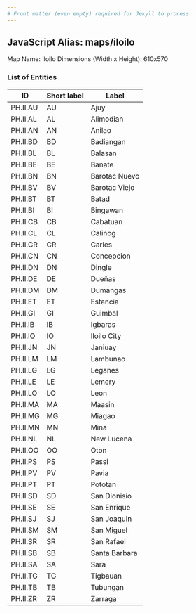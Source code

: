```yaml
---
# Front matter (even empty) required for Jekyll to process
---
```


## JavaScript Alias: maps/iloilo

Map Name: Iloilo
Dimensions (Width x Height): 610x570





### List of Entities

ID | Short label | Label
---|---|---|
PH.II.AU | AU | Ajuy
PH.II.AL | AL | Alimodian
PH.II.AN | AN | Anilao
PH.II.BD | BD | Badiangan
PH.II.BL | BL | Balasan
PH.II.BE | BE | Banate
PH.II.BN | BN | Barotac Nuevo
PH.II.BV | BV | Barotac Viejo
PH.II.BT | BT | Batad
PH.II.BI | BI | Bingawan
PH.II.CB | CB | Cabatuan
PH.II.CL | CL | Calinog
PH.II.CR | CR | Carles
PH.II.CN | CN | Concepcion
PH.II.DN | DN | Dingle
PH.II.DE | DE | Dueñas
PH.II.DM | DM | Dumangas
PH.II.ET | ET | Estancia
PH.II.GI | GI | Guimbal
PH.II.IB | IB | Igbaras
PH.II.IO | IO | Iloilo City
PH.II.JN | JN | Janiuay
PH.II.LM | LM | Lambunao
PH.II.LG | LG | Leganes
PH.II.LE | LE | Lemery
PH.II.LO | LO | Leon
PH.II.MA | MA | Maasin
PH.II.MG | MG | Miagao
PH.II.MN | MN | Mina
PH.II.NL | NL | New Lucena
PH.II.OO | OO | Oton
PH.II.PS | PS | Passi
PH.II.PV | PV | Pavia
PH.II.PT | PT | Pototan
PH.II.SD | SD | San Dionisio
PH.II.SE | SE | San Enrique
PH.II.SJ | SJ | San Joaquin
PH.II.SM | SM | San Miguel
PH.II.SR | SR | San Rafael
PH.II.SB | SB | Santa Barbara
PH.II.SA | SA | Sara
PH.II.TG | TG | Tigbauan
PH.II.TB | TB | Tubungan
PH.II.ZR | ZR | Zarraga